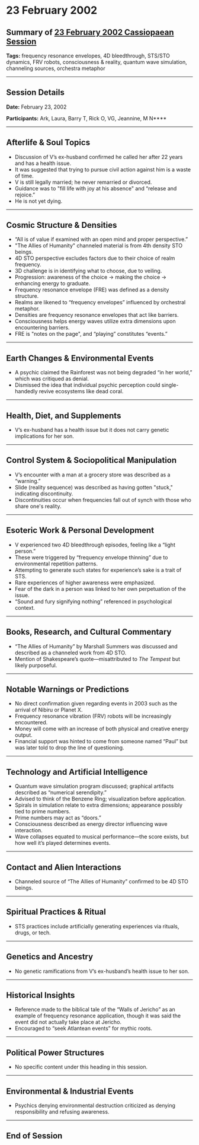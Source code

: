 # 23 February 2002

## Summary of [23 February 2002 Cassiopaean Session](https://cassiopaea.org/forum/threads/session-23-february-2002.18686/)

**Tags:** frequency resonance envelopes, 4D bleedthrough, STS/STO dynamics, FRV robots, consciousness & reality, quantum wave simulation, channeling sources, orchestra metaphor

---

## Session Details

**Date:** February 23, 2002

**Participants:** Ark, Laura, Barry T, Rick O, VG, Jeannine, M N****

---

## Afterlife & Soul Topics

- Discussion of V’s ex-husband confirmed he called her after 22 years and has a health issue.
- It was suggested that trying to pursue civil action against him is a waste of time.
- V is still legally married; he never remarried or divorced.
- Guidance was to "fill life with joy at his absence" and “release and rejoice.”
- He is not yet dying.

---

## Cosmic Structure & Densities

- “All is of value if examined with an open mind and proper perspective.”
- "The Allies of Humanity" channeled material is from 4th density STO beings.
- 4D STO perspective excludes factors due to their choice of realm frequency.
- 3D challenge is in identifying what to choose, due to veiling.
- Progression: awareness of the choice → making the choice → enhancing energy to graduate.
- Frequency resonance envelope (FRE) was defined as a density structure.
- Realms are likened to “frequency envelopes” influenced by orchestral metaphor.
- Densities are frequency resonance envelopes that act like barriers.
- Consciousness helps energy waves utilize extra dimensions upon encountering barriers.
- FRE is "notes on the page", and “playing” constitutes “events.”

---

## Earth Changes & Environmental Events

- A psychic claimed the Rainforest was not being degraded “in her world,” which was critiqued as denial.
- Dismissed the idea that individual psychic perception could single-handedly revive ecosystems like dead coral.

---

## Health, Diet, and Supplements

- V’s ex-husband has a health issue but it does not carry genetic implications for her son.

---

## Control System & Sociopolitical Manipulation

- V’s encounter with a man at a grocery store was described as a “warning.”
- Slide (reality sequence) was described as having gotten "stuck," indicating discontinuity.
- Discontinuities occur when frequencies fall out of synch with those who share one's reality.

---

## Esoteric Work & Personal Development

- V experienced two 4D bleedthrough episodes, feeling like a “light person.”
- These were triggered by “frequency envelope thinning” due to environmental repetition patterns.
- Attempting to generate such states for experience’s sake is a trait of STS.
- Rare experiences of higher awareness were emphasized.
- Fear of the dark in a person was linked to her own perpetuation of the issue.
- “Sound and fury signifying nothing” referenced in psychological context.

---

## Books, Research, and Cultural Commentary

- “The Allies of Humanity” by Marshall Summers was discussed and described as a channeled work from 4D STO.
- Mention of Shakespeare’s quote—misattributed to *The Tempest* but likely purposeful.

---

## Notable Warnings or Predictions

- No direct confirmation given regarding events in 2003 such as the arrival of Nibiru or Planet X.
- Frequency resonance vibration (FRV) robots will be increasingly encountered.
- Money will come with an increase of both physical and creative energy output.
- Financial support was hinted to come from someone named “Paul” but was later told to drop the line of questioning.

---

## Technology and Artificial Intelligence

- Quantum wave simulation program discussed; graphical artifacts described as “numerical serendipity.”
- Advised to think of the Benzene Ring; visualization before application.
- Spirals in simulation relate to extra dimensions; appearance possibly tied to prime numbers.
- Prime numbers may act as “doors.”
- Consciousness described as energy director influencing wave interaction.
- Wave collapses equated to musical performance—the score exists, but how well it’s played determines events.

---

## Contact and Alien Interactions

- Channeled source of “The Allies of Humanity” confirmed to be 4D STO beings.

---

## Spiritual Practices & Ritual

- STS practices include artificially generating experiences via rituals, drugs, or tech.

---

## Genetics and Ancestry

- No genetic ramifications from V’s ex-husband’s health issue to her son.

---

## Historical Insights

- Reference made to the biblical tale of the “Walls of Jericho” as an example of frequency resonance application, though it was said the event did not actually take place at Jericho.
- Encouraged to “seek Atlantean events” for mythic roots.

---

## Political Power Structures

- No specific content under this heading in this session.

---

## Environmental & Industrial Events

- Psychics denying environmental destruction criticized as denying responsibility and refusing awareness.

---

## End of Session